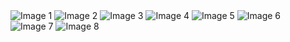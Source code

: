 <div class="collage">
        <img src="path/to/image1.jpg" alt="Image 1" class="large">
        <img src="path/to/image2.jpg" alt="Image 2">
        <img src="path/to/image3.jpg" alt="Image 3" class="tall">
        <img src="path/to/image4.jpg" alt="Image 4">
        <img src="path/to/image5.jpg" alt="Image 5" class="wide">
        <img src="path/to/image6.jpg" alt="Image 6">
        <img src="path/to/image7.jpg" alt="Image 7">
        <img src="path/to/image8.jpg" alt="Image 8">
</div>
